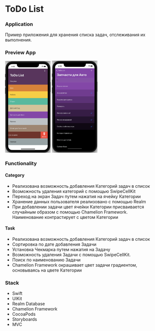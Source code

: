 # ToDo List

### Application
Пример приложения для хранения списка задач, отслеживания их выполнения.


### Preview App
<img src="https://github.com/SelinIlya/ToDo-List/blob/22ad2da643e8abef197e61431f0d908a267d2a65/ToDo-List/Supporting%20Files/PreviewApp/Screenshot.png" width="150"> <img src="https://github.com/SelinIlya/ToDo-List/blob/fa68554e98377a2771f21f260556abadea51a17d/ToDo-List/Supporting%20Files/PreviewApp/Screenshot1.png" width="150">

### Functionality

#### Category
+ Реализована возможность добавления Категорий задач в список
+ Возможность удаления категорий с помощью SwipeCellKit
+ Переход на экран Задач путем нажатия на ячейку Категории
+ Хранение данных пользователя реализовано с помощью Realm
+ При добавлении задачи цвет ячейки Категории присваивается случайным образом с помощью Сhamelion Framework. Наименование контрастирует с цветом Категории

#### Task
+ Реализована возможность добавления Категорий задач в список
+ Сортировка по дате добавления Задачи
+ Установка Чекмарка путем нажатия на Задачу
+ Возможность удаления Задачи с помощью SwipeCellKit.
+ Поиск по наименованию Задачи
+ Chamelion Framework окрашивает цвет задачи градиентом, основываясь на цвете Категории



### Stack
+ Swift
+ UIKit
+ Realm Database
+ Chamelion Framework
+ CocoaPods
+ Storyboards
+ MVC
